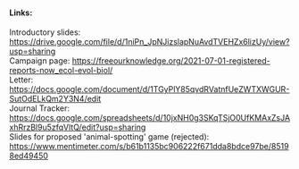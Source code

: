 #### Links:
Introductory slides: https://drive.google.com/file/d/1niPn_JpNJizslapNuAvdTVEHZx6lizUy/view?usp=sharing \
Campaign page: https://freeourknowledge.org/2021-07-01-registered-reports-now_ecol-evol-biol/ \
Letter: https://docs.google.com/document/d/1TGyPlY85qvdRVatnfUeZWTXWGUR-SutOdELkQm2Y3N4/edit \
Journal Tracker: https://docs.google.com/spreadsheets/d/10jxNH0g3SKqTSjO0UfKMAxZsJAxhRrzBl9u5zfqVltQ/edit?usp=sharing \
Slides for proposed 'animal-spotting' game (rejected): https://www.mentimeter.com/s/b61b1135bc906222f671dda8bdce97be/85198ed49450
